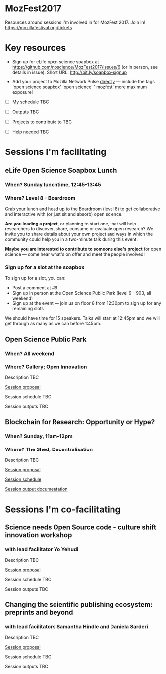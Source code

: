 # MozFest2017
Resources around sessions I'm involved in for MozFest 2017. Join in! https://mozillafestival.org/tickets

# Key resources

* Sign up for eLife open science soapbox at https://github.com/npscience/MozFest2017/issues/6 (or in person, see details in issue). Short URL: http://bit.ly/soapbox-signup

* Add your project to Mozilla Network Pulse [directly](https://www.mozillapulse.org/add) — include the tags 'open science soapbox' 'open science' ' mozfest'  more maximum exposure!


- [ ] My schedule TBC

- [ ] Outputs TBC

- [ ] Projects to contribute to TBC

- [ ] Help needed TBC

# Sessions I'm facilitating

## eLife Open Science Soapbox Lunch
### When? Sunday lunchtime, 12:45-13:45
### Where? Level 8 - Boardroom

Grab your lunch and head up to the Boardroom (level 8) to get collaborative and interactive with (or just sit and absorb) open science.

**Are you leading a project**, or planning to start one, that will help researchers to discover, share, consume or evaluate open research? We invite you to share details about your own project and ways in which the community could help you in a two-minute talk during this event.

**Maybe you are interested to contribute to someone else's project** for open science — come hear what's on offer and meet the people involved!

### Sign up for a slot at the soapbox
To sign up for a slot, you can:
* Post a comment at #6
* Sign up in person at the Open Science Public Park (level 9 - 903, all weekend)
* Sign up at the event — join us on floor 8 from 12:30pm to sign up for any remaining slots

We should have time for 15 speakers. Talks will start at 12:45pm and we will get through as many as we can before 1:45pm.

## Open Science Public Park
### When? All weekend
### Where? Gallery; Open Innovation

Description TBC

[Session proposal](https://github.com/MozillaFoundation/mozfest-program-2017/issues/574)

Session schedule TBC

Session outputs TBC

## Blockchain for Research: Opportunity or Hype?
### When? Sunday, 11am-12pm
### Where? The Shed; Decentralisation

Description TBC

[Session proposal](https://github.com/MozillaFoundation/mozfest-program-2017/issues/575)

[Session schedule](https://github.com/npscience/MozFest2017/blob/master/Blockchain-workshop/Blockchain-workshop-schedule.md)

[Session output documentation](https://github.com/npscience/MozFest2017/blob/master/Blockchain-workshop/Blockchain-outputs-template.md)

# Sessions I'm co-facilitating

## Science needs Open Source code - culture shift innovation workshop
### with lead facilitator Yo Yehudi

Description TBC

[Session proposal](https://github.com/MozillaFoundation/mozfest-program-2017/issues/71)

Session schedule TBC

Session outputs TBC

## Changing the scientific publishing ecosystem: preprints and beyond
### with lead facilitators Samantha Hindle and Daniela Sarderi

Description TBC

[Session proposal](https://github.com/MozillaFoundation/mozfest-program-2017/issues/757)

Session schedule TBC

Session outputs TBC


